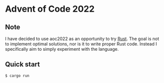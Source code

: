# Advent of Code 2022

## Note
I have decided to use aoc2022 as an opportunity to try [Rust](https://www.rust-lang.org/). The goal is not to implement optimal solutions, nor is it to write proper Rust code. Instead I specifically aim to simply experiment with the language.

## Quick start
```console
$ cargo run
```

